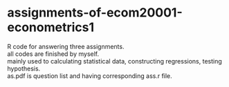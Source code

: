 # assignments-of-ecom20001-econometrics1
R code for answering three assignments.<br>
all codes are finished by myself.<br>
mainly used to calculating statistical data, constructing regressions, testing hypothesis.<br>
as.pdf is question list and having corresponding ass.r file.
